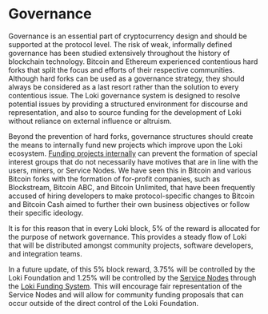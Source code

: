 # Governance

Governance is an essential part of cryptocurrency design and should be supported at the protocol level. The risk of weak, informally defined governance has been studied extensively throughout the history of blockchain technology.  Bitcoin and Ethereum experienced contentious hard forks that split the focus and efforts of their respective communities. Although hard forks can be used as a governance strategy, they should always be considered as a last resort rather than the solution to every contentious issue.  The Loki governance system is designed to resolve potential issues by providing a structured environment for discourse and representation, and also to source funding for the development of Loki without reliance on external influence or altruism.

Beyond the prevention of hard forks, governance structures should create the means to internally  fund  new  projects  which improve upon the Loki ecosystem. [Funding projects internally](../Governance/LokiFundingSystem.md) can prevent the formation of special interest groups that do not necessarily have motives that are in line with the users, miners, or Service Nodes. We have seen this in Bitcoin and various Bitcoin forks with the formation of for-profit companies, such as Blockstream, Bitcoin ABC, and Bitcoin Unlimited, that have been frequently accused of hiring developers to make protocol-specific changes to Bitcoin and Bitcoin Cash aimed to further their own business objectives or follow their specific ideology.

It is for this reason that in every Loki block, 5% of the reward is allocated for the purpose of network governance.  This provides a steady flow of Loki that will be distributed amongst community projects, software developers, and integration teams.

In a future update, of this 5% block reward, 3.75% will be controlled by the Loki Foundation and 1.25% will be controlled by the [Service Nodes](../ServiceNodes/SNOverview.md) through the [Loki Funding System](../Governance/LokiFundingSystem.md). This will encourage fair representation of the Service Nodes and will allow for community funding proposals that can occur outside of the direct control of the Loki Foundation.